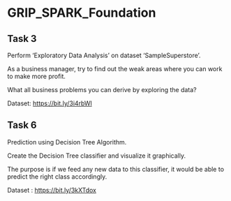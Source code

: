 # GRIP_SPARK_Foundation

## Task 3

Perform ‘Exploratory Data Analysis’ on dataset ‘SampleSuperstore’.

As a business manager, try to find out the weak areas where you can work to make more profit.

What all business problems you can derive by exploring the data?

Dataset: https://bit.ly/3i4rbWl

## Task 6

Prediction using Decision Tree Algorithm.

Create the Decision Tree classifier and visualize it graphically.

The purpose is if we feed any new data to this classifier, it would be able to predict the right class accordingly.

Dataset : https://bit.ly/3kXTdox
